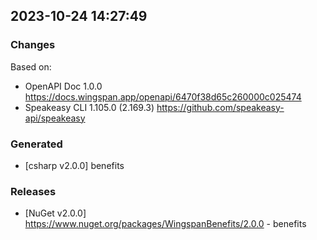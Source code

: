 

## 2023-10-24 14:27:49
### Changes
Based on:
- OpenAPI Doc 1.0.0 https://docs.wingspan.app/openapi/6470f38d65c260000c025474
- Speakeasy CLI 1.105.0 (2.169.3) https://github.com/speakeasy-api/speakeasy
### Generated
- [csharp v2.0.0] benefits
### Releases
- [NuGet v2.0.0] https://www.nuget.org/packages/WingspanBenefits/2.0.0 - benefits
